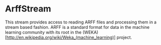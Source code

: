 ArffStream
==========

This stream provides access to reading ARFF files and processing them
in a stream based fashion. ARFF is a standard format for data in the
machine learning community with its root in the (WEKA)[http://en.wikipedia.org/wiki/Weka_(machine_learning)]
project.

